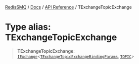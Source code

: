 [RedisSMQ](../../../README.md) / [Docs](../../README.md) / [API Reference](../README.md) / TExchangeTopicExchange

# Type alias: TExchangeTopicExchange

> **TExchangeTopicExchange**: [`IExchange`](../interfaces/IExchange.md)<[`TExchangeTopicExchangeBindingParams`](TExchangeTopicExchangeBindingParams.md), [`TOPIC`](../enumerations/EExchangeType.md#topic)>

